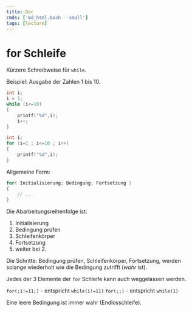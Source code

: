 ```yaml
---
title: Doc
cmds: ['md_html.bash --small']
tags: [lecture]
---
```





# for Schleife

Kürzere Schreibweise für `while`.

Beispiel: Ausgabe der Zahlen 1 bis 10.


```c
int i;
i = 1;
while (i<=10)
{
	printf("%d",i);
    i++;
}
```


```c
int i;
for (i=1 ; i<=10 ; i++)
{
	printf("%d",i);
}
```

Allgemeine Form:

```c
for( Initialisierung; Bedingung; Fortsetzung )
{
    // ...
}
```


Die Abarbeitungsreihenfolge ist:

1. Initialisierung
2. Bedingung prüfen
3. Schleifenkörper
4. Fortsetzung
5. weiter bei 2.


Die Schritte: Bedingung prüfen, Schleifenkörper, Fortsetzung, werden solange wiederholt wie die Bedingung zutrifft (*wahr* ist).

Jedes der 3 Elemente der `for` Schleife kann auch weggelassen werden.

`for(;i!=11;)` - entspricht `while(i!=11)`
`for(;;)` - entspricht `while(1)`


Eine leere Bedingung ist immer wahr (Endlosschleife).
